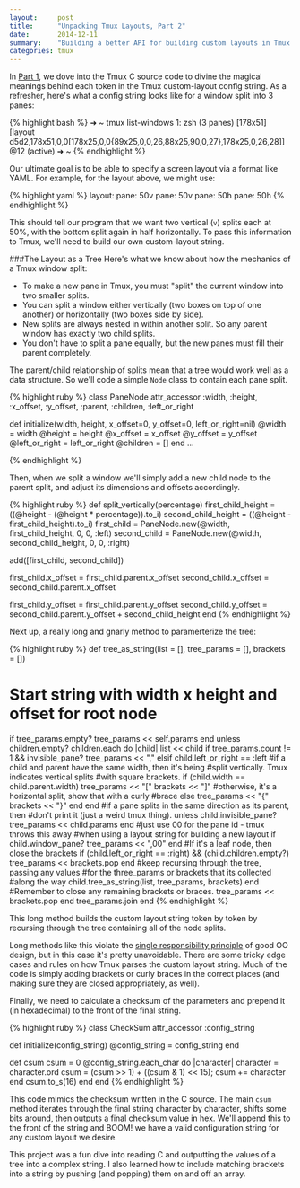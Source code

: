 ```yaml
---
layout:     post
title:      "Unpacking Tmux Layouts, Part 2"
date:       2014-12-11
summary:    "Building a better API for building custom layouts in Tmux. In Part 2, re-building the layout string in Ruby!"
categories: tmux
---
```

In [Part 1](), we dove into the Tmux C source code to divine the magical meanings behind each token in the Tmux custom-layout config string.  As a refresher, here's what a config string looks like for a window split into 3 panes:

{% highlight bash %}
➜  ~  tmux list-windows
1: zsh (3 panes) [178x51] [layout d5d2,178x51,0,0[178x25,0,0{89x25,0,0,26,88x25,90,0,27},178x25,0,26,28]] @12 (active)
➜  ~
{% endhighlight %}

Our ultimate goal is to be able to specify a screen layout via a format like YAML.  For example, for the layout above, we might use:

{% highlight yaml %}
layout:
  pane: 50v
  pane: 50v
    pane: 50h
    pane: 50h
{% endhighlight %}

This should tell our program that we want two vertical (`v`) splits each at 50%, with the bottom split again in half horizontally.  To pass this information to Tmux, we'll need to build our own custom-layout string.

###The Layout as a Tree
Here's what we know about how the mechanics of a Tmux window split:

* To make a new pane in Tmux, you must "split" the current window into two smaller splits.
* You can split a window either vertically (two boxes on top of one another) or horizontally (two boxes side by side).
* New splits are always nested in within another split.  So any parent window has exactly two child splits. 
* You don't have to split a pane equally, but the new panes must fill their parent completely. 

The parent/child relationship of splits mean that a tree would work well as a data structure.  So we'll code a simple `Node` class to contain each pane split.

 
{% highlight ruby %}
class PaneNode
  attr_accessor :width, :height, :x_offset, :y_offset, :parent, :children, :left_or_right

  def initialize(width, height, x_offset=0, y_offset=0, left_or_right=nil)
    @width = width
    @height = height
    @x_offset = x_offset
    @y_offset = y_offset
    @left_or_right = left_or_right
    @children = []
  end
...

{% endhighlight %}

Then, when we split a window we'll simply add a new child node to the parent split, and adjust its dimensions and offsets accordingly.

{% highlight ruby %}
def split_vertically(percentage)
  first_child_height = ((@height - (@height * percentage)).to_i)
  second_child_height = ((@height - first_child_height).to_i)
  first_child = PaneNode.new(@width, first_child_height, 0, 0, :left)
  second_child = PaneNode.new(@width, second_child_height, 0, 0, :right)

  add([first_child, second_child])

  first_child.x_offset = first_child.parent.x_offset 
  second_child.x_offset = second_child.parent.x_offset 

  first_child.y_offset = first_child.parent.y_offset 
  second_child.y_offset = second_child.parent.y_offset + second_child_height 
end
{% endhighlight %}

Next up, a really long and gnarly method to paramerterize the tree:

{% highlight ruby %}
def tree_as_string(list = [], tree_params = [], brackets = [])
  # Start string with width x height and offset for root node
  if tree_params.empty?
    tree_params << self.params
  end
  unless children.empty?
    children.each do |child|
      list << child
      if tree_params.count != 1 && invisible_pane?
        tree_params << ","
      elsif child.left_or_right == :left
        #if a child and parent have the same width, then it's being
        #split vertically.  Tmux indicates vertical splits
        #with square brackets.
        if (child.width == child.parent.width)
          tree_params << "["
          brackets << "]"
        #otherwise, it's a horizontal split, show that with a curly 
        #brace
        else
          tree_params << "{"
          brackets << "}"
        end
      end
      #if a pane splits in the same direction as its parent, then
      #don't print it (just a weird tmux thing).
      unless child.invisible_pane?
        tree_params << child.params
      end
      #just use 00 for the pane id - tmux throws this away
      #when using a layout string for building a new layout
      if child.window_pane?
        tree_params << ",00"
      end
      #If it's a leaf node, then close the brackets
      if (child.left_or_right == :right) &&
         (child.children.empty?)
        tree_params << brackets.pop
      end
      #keep recursing through the tree, passing any values
      #for the three_params or brackets that its collected
      #along the way
      child.tree_as_string(list, tree_params, brackets)
    end
    #Remember to close any remaining brackets or braces.
    tree_params << brackets.pop
  end
  tree_params.join 
  end
{% endhighlight %}

This long method builds the custom layout string token by token by recursing through the tree containing all of the node splits.  

Long methods like this violate the [single responsibility principle]() of good OO design, but in this case it's pretty unavoidable.  There are some tricky edge cases and rules on how Tmux parses the custom layout string.  Much of the code is simply adding brackets or curly braces in the correct places (and making sure they are closed appropriately, as well).

Finally, we need to calculate a checksum of the parameters and prepend it (in hexadecimal) to the front of the final string.

{% highlight ruby %}
class CheckSum
  attr_accessor :config_string

  def initialize(config_string)
    @config_string = config_string
  end

  def csum
    csum = 0
    @config_string.each_char do |character|
      character = character.ord
      csum = (csum >> 1) + ((csum & 1) << 15);
      csum += character 
    end
    csum.to_s(16)
  end
end
{% endhighlight %}

This code mimics the checksum written in the C source. The main `csum` method iterates through the final string character by character, shifts some bits around, then outputs a final checksum value in hex.  We'll append this to the front of the string and BOOM! we have a valid configuration string for any custom layout we desire.  

This project was a fun dive into reading C and outputting the values of a tree into a complex string. I also learned how to include matching brackets into a string by pushing (and popping) them on and off an array.

